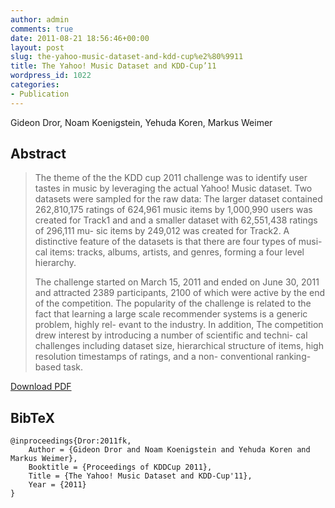 ```yaml
---
author: admin
comments: true
date: 2011-08-21 18:56:46+00:00
layout: post
slug: the-yahoo-music-dataset-and-kdd-cup%e2%80%9911
title: The Yahoo! Music Dataset and KDD-Cup’11
wordpress_id: 1022
categories:
- Publication
---
```


Gideon Dror, Noam Koenigstein, Yehuda Koren, Markus Weimer


## Abstract




<blockquote>The theme of the the KDD cup 2011 challenge was to identify user tastes in music by leveraging the actual Yahoo! Music dataset. Two datasets were sampled for the raw data: The larger dataset contained 262,810,175 ratings of 624,961 music items by 1,000,990 users was created for Track1 and and a smaller dataset with 62,551,438 ratings of 296,111 mu- sic items by 249,012 was created for Track2. A distinctive feature of the datasets is that there are four types of musi- cal items: tracks, albums, artists, and genres, forming a four level hierarchy.

The challenge started on March 15, 2011 and ended on June 30, 2011 and attracted 2389 participants, 2100 of which were active by the end of the competition. The popularity of the challenge is related to the fact that learning a large scale recommender systems is a generic problem, highly rel- evant to the industry. In addition, The competition drew interest by introducing a number of scientific and techni- cal challenges including dataset size, hierarchical structure of items, high resolution timestamps of ratings, and a non- conventional ranking-based task.</blockquote>


[Download PDF](http://cs.markusweimer.com/pub/2011/2011-KDDCup.pdf)


## BibTeX



    
    @inproceedings{Dror:2011fk,
    	Author = {Gideon Dror and Noam Koenigstein and Yehuda Koren and Markus Weimer},
    	Booktitle = {Proceedings of KDDCup 2011},
    	Title = {The Yahoo! Music Dataset and KDD-Cup'11},
    	Year = {2011}
    }
